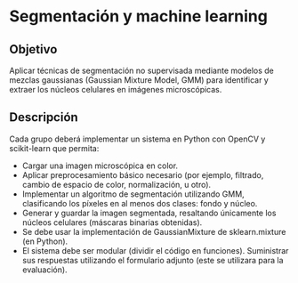 # Segmentación y machine learning

## Objetivo
Aplicar técnicas de segmentación no supervisada mediante modelos de mezclas gaussianas (Gaussian Mixture Model, GMM) para identificar y extraer los núcleos celulares en imágenes microscópicas.

## Descripción

Cada grupo deberá implementar un sistema en Python con OpenCV y scikit-learn que permita:
- Cargar una imagen microscópica en color.
- Aplicar preprocesamiento básico necesario (por ejemplo, filtrado, cambio de espacio de color, normalización, u otro).
- Implementar un algoritmo de segmentación utilizando GMM, clasificando los píxeles en al menos dos clases: fondo y núcleo.
- Generar y guardar la imagen segmentada, resaltando únicamente los núcleos celulares (máscaras binarias obtenidas).
- Se debe usar la implementación de GaussianMixture de sklearn.mixture (en Python).
- El sistema debe ser modular (dividir el código en funciones).
Suministrar sus respuestas utilizando el formulario adjunto (este se utilizara para la evaluación).